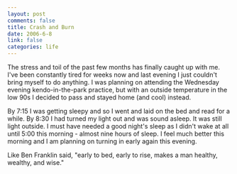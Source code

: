 ```yaml
--- 
layout: post
comments: false
title: Crash and Burn
date: 2006-6-8
link: false
categories: life
---
```

The stress and toil of the past few months has finally caught up with me. I've been  constantly tired for weeks now and last evening I just couldn't bring myself to do anything. I was planning on attending the Wednesday evening kendo-in-the-park practice, but with an outside temperature in the low 90s I decided to pass and stayed home (and cool) instead.

By 7:15 I was getting sleepy and so I went and laid on the bed and read for a while. By 8:30 I had turned my light out and was sound asleep. It was still light outside. I must have needed a good night's sleep as I didn't wake at all until 5:00 this morning - almost nine hours of sleep. I feel much better this morning and I am planning on turning in early again this evening.

Like Ben Franklin said, "early to bed, early to rise, makes a man healthy, wealthy, and wise."
